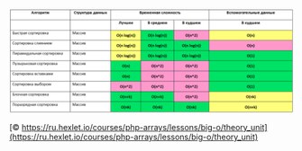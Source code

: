 ![BigO](https://github.com/folklore/geekbrainz/blob/master/ads/bigOarrays.png "BigO")

[© https://ru.hexlet.io/courses/php-arrays/lessons/big-o/theory_unit](https://ru.hexlet.io/courses/php-arrays/lessons/big-o/theory_unit)
